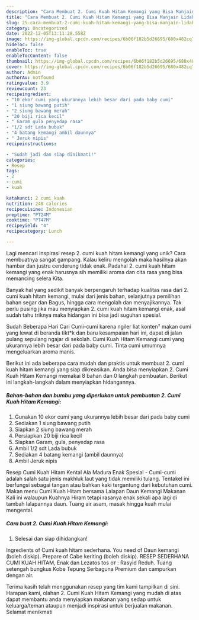 ```yaml
---
description: "Cara Membuat 2. Cumi Kuah Hitam Kemangi yang Bisa Manjain Lidah"
title: "Cara Membuat 2. Cumi Kuah Hitam Kemangi yang Bisa Manjain Lidah"
slug: 25-cara-membuat-2-cumi-kuah-hitam-kemangi-yang-bisa-manjain-lidah
category: Uncategorized
date: 2022-12-05T13:11:28.558Z
image: https://img-global.cpcdn.com/recipes/6b06f182b5d26695/680x482cq70/2-cumi-kuah-hitam-kemangi-foto-resep-utama.jpg
hideToc: false
enableToc: true
enableTocContent: false
thumbnail: https://img-global.cpcdn.com/recipes/6b06f182b5d26695/680x482cq70/2-cumi-kuah-hitam-kemangi-foto-resep-utama.jpg
cover: https://img-global.cpcdn.com/recipes/6b06f182b5d26695/680x482cq70/2-cumi-kuah-hitam-kemangi-foto-resep-utama.jpg
author: Admin
authorAv: notfound
ratingvalue: 3.9
reviewcount: 23
recipeingredient:
- "10 ekor cumi yang ukurannya lebih besar dari pada baby cumi"
- "1 siung bawang putih"
- "2 siung bawang merah"
- "20 biji rica kecil"
- " Garam gula penyedap rasa"
- "1/2 sdt Lada bubuk"
- "4 batang kemangi ambil daunnya"
- " Jeruk nipis"
recipeinstructions:

- "Sudah jadi dan siap dinikmati!"
categories:
- Resep
tags:
- 2
- cumi
- kuah

katakunci: 2 cumi kuah 
nutrition: 248 calories
recipecuisine: Indonesian
preptime: "PT24M"
cooktime: "PT47M"
recipeyield: "4"
recipecategory: Lunch

---
```





Lagi mencari inspirasi resep 2. cumi kuah hitam kemangi yang unik? Cara membuatnya sangat gampang. Kalau keliru mengolah maka hasilnya akan hambar dan justru cenderung tidak enak. Padahal 2. cumi kuah hitam kemangi yang enak harusnya sih memiliki aroma dan cita rasa yang bisa memancing selera Kita.





Banyak hal yang sedikit banyak berpengaruh terhadap kualitas rasa dari 2. cumi kuah hitam kemangi, mulai dari jenis bahan, selanjutnya pemilihan bahan segar dan Bagus, hingga cara mengolah dan menyajikannya. Tak perlu pusing jika mau menyiapkan 2. cumi kuah hitam kemangi enak,      asal sudah tahu triknya maka hidangan ini bisa jadi suguhan spesial.














Sudah Beberapa Hari Cari Cumi-cumi karena ngiler liat konten² makan cumi yang lewat di beranda tikt*k dan baru kesampaian hari ini, dapat di jalan pulang sepulang ngajar di sekolah. Cumi Kuah Hitam Kemangi cumi yang ukurannya lebih besar dari pada baby cumi. Tinta cumi umumnya mengeluarkan aroma manis.






Berikut ini ada beberapa cara mudah dan praktis untuk membuat 2. cumi kuah hitam kemangi yang siap dikreasikan. Anda bisa menyiapkan 2. Cumi Kuah Hitam Kemangi memakai 8 bahan dan 0 langkah pembuatan. Berikut ini langkah-langkah dalam menyiapkan hidangannya.

<!--inarticleads1-->

##### Bahan-bahan dan bumbu yang diperlukan untuk pembuatan 2. Cumi Kuah Hitam Kemangi:

1. Gunakan 10 ekor cumi yang ukurannya lebih besar dari pada baby cumi
1. Sediakan 1 siung bawang putih
1. Siapkan 2 siung bawang merah
1. Persiapkan 20 biji rica kecil
1. Siapkan  Garam, gula, penyedap rasa
1. Ambil 1/2 sdt Lada bubuk
1. Sediakan 4 batang kemangi (ambil daunnya)
1. Ambil  Jeruk nipis


Resep Cumi Kuah Hitam Kental Ala Madura Enak Spesial - Cumi-cumi adalah salah satu jenis makhluk laut yang tidak memiliki tulang. Tentakel ini berfungsi sebagai tangan atau bahkan kaki tergantung dari kebutuhan cumi. Makan menu Cumi Kuah Hitam bersama Lalapan Daun Kemangi Makanan Kali ini walaupun Kuahnya Hiram tetapi rasanya enak sekali apa lagi di tambah lalapannya daun. Tuang air asam, masak hingga kuah mulai mengental. 

<!--inarticleads2-->

##### Cara buat 2. Cumi Kuah Hitam Kemangi:


1. Selesai dan siap dihidangkan!

Ingredients of Cumi kuah hitam sederhana. You need of Daun kemangi (boleh diskip). Prepare of Cabe keriting (boleh diskip). RESEP SEDERHANA CUMI KUAH HITAM, Enak dan Lezatos tos от : Rasyid Reduh. Tuang setengah bungkus Kobe Tepung Serbaguna Premium dan campurkan dengan air. 

Terima kasih telah menggunakan resep yang tim kami tampilkan di sini. Harapan kami, olahan 2. Cumi Kuah Hitam Kemangi yang mudah di atas dapat membantu anda menyiapkan makanan yang sedap untuk keluarga/teman ataupun menjadi inspirasi untuk berjualan makanan. Selamat menikmati
